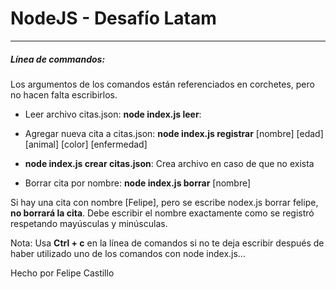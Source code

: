# NodeJS - Desafío Latam

---

##### Línea de commandos:

Los argumentos de los comandos están referenciados en corchetes,
pero no hacen falta escribirlos.

- Leer archivo citas.json: **node index.js leer**: 

- Agregar nueva cita a citas.json: **node index.js registrar** [nombre] [edad] [animal] [color] [enfermedad]

- **node index.js crear citas.json**: Crea archivo en caso de que no exista

- Borrar cita por nombre: **node index.js borrar** [nombre]

Si hay una cita con nombre [Felipe], pero se escribe nodex.js borrar felipe, **no borrará la cita**. Debe escribir el nombre exactamente como se registró respetando mayúsculas y minúsculas.

Nota: Usa **Ctrl + c** en la línea de comandos si no te deja escribir después de haber utilizado uno de los comandos con node index.js...

Hecho por Felipe Castillo

